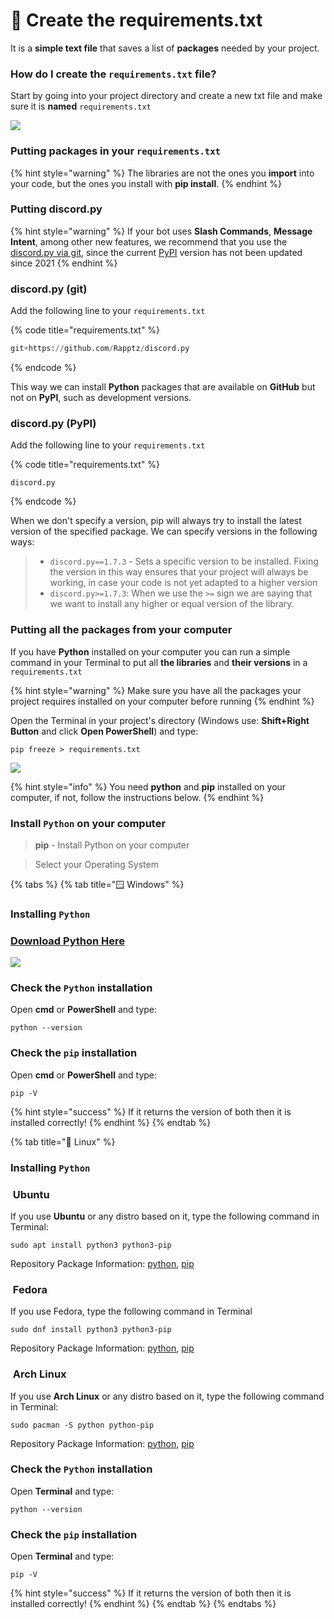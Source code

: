 # 📄 Create the requirements.txt

It is a **simple text file** that saves a list of **packages** needed by your project.

### How do I create the `requirements.txt` file?

Start by going into your project directory and create a new txt file and make sure it is **named** `requirements.txt`

![](../../../.gitbook/assets/create-requirements.png)

### Putting packages in your `requirements.txt`

{% hint style="warning" %}
The libraries are not the ones you **import** into your code, but the ones you install with **pip install**.
{% endhint %}

### Putting discord.py

{% hint style="warning" %}
If your bot uses **Slash Commands**, **Message Intent**, among other new features, we recommend that you use the [discord.py via git](requirements.txt.md#discord.py-git), since the current [PyPI](https://pypi.org/project/discord.py/) version has not been updated since 2021
{% endhint %}

### discord.py (git)

Add the following line to your `requirements.txt`

{% code title="requirements.txt" %}
```python
git+https://github.com/Rapptz/discord.py
```
{% endcode %}

This way we can install **Python** packages that are available on **GitHub** but not on **PyPI**, such as development versions.

### discord.py (PyPI)

Add the following line to your `requirements.txt`

{% code title="requirements.txt" %}
```
discord.py
```
{% endcode %}

When we don't specify a version, pip will always try to install the latest version of the specified package. We can specify versions in the following ways:

> * `discord.py==1.7.3` - Sets a specific version to be installed. Fixing the version in this way ensures that your project will always be working, in case your code is not yet adapted to a higher version
> * `discord.py>=1.7.3`: When we use the `>=` sign we are saying that we want to install any higher or equal version of the library.

### Putting all the packages from your computer

If you have **Python** installed on your computer you can run a simple command in your Terminal to put all **the libraries** and **their versions** in a `requirements.txt`

{% hint style="warning" %}
Make sure you have all the packages your project requires installed on your computer before running
{% endhint %}

Open the Terminal in your project's directory (Windows use: **Shift+Right Button** and click **Open PowerShell**) and type:

```
pip freeze > requirements.txt
```

![](../../../.gitbook/assets/pip-freeze.gif)

{% hint style="info" %}
You need **python** and **pip** installed on your computer, if not, follow the instructions below.
{% endhint %}

### Install `Python` on your computer

> **pip** - Install Python on your computer

> Select your Operating System

{% tabs %}
{% tab title="🪟 Windows" %}
### Installing `Python`

### [Download Python Here](https://www.python.org/downloads/)

![](../../../.gitbook/assets/py-win-download.png)

### Check the `Python` installation

Open **cmd** or **PowerShell** and type:

```
python --version
```

### Check the `pip` installation

Open **cmd** or **PowerShell** and type:

```
pip -V
```

{% hint style="success" %}
If it returns the version of both then it is installed correctly!
{% endhint %}
{% endtab %}

{% tab title="🐧 Linux" %}
### Installing `Python`

### <img src="../../../.gitbook/assets/ubuntu.png" alt="" data-size="line"> Ubuntu

If you use **Ubuntu** or any distro based on it, type the following command in Terminal:

```
sudo apt install python3 python3-pip
```

Repository Package Information: [python](https://packages.ubuntu.com/search?suite=all\&section=all\&arch=any\&keywords=python3\&searchon=names), [pip](https://packages.ubuntu.com/search?suite=all\&section=all\&arch=any\&keywords=python3-pip\&searchon=names)

### <img src="../../../.gitbook/assets/fedora.png" alt="" data-size="line"> Fedora

If you use Fedora, type the following command in Terminal

```
sudo dnf install python3 python3-pip
```

Repository Package Information: [python](https://packages.fedoraproject.org/pkgs/python3.10/python3/), [pip](https://packages.fedoraproject.org/pkgs/python-pip/python3-pip/)

### <img src="../../../.gitbook/assets/arch.png" alt="" data-size="line"> Arch Linux

If you use **Arch Linux** or any distro based on it, type the following command in Terminal:

```
sudo pacman -S python python-pip
```

Repository Package Information: [python](https://archlinux.org/packages/core/x86\_64/python/), [pip](https://archlinux.org/packages/extra/any/python-pip/)

### Check the `Python` installation

Open **Terminal** and type:

```
python --version
```

### Check the `pip` installation

Open **Terminal** and type:

```
pip -V
```

{% hint style="success" %}
If it returns the version of both then it is installed correctly!
{% endhint %}
{% endtab %}
{% endtabs %}
